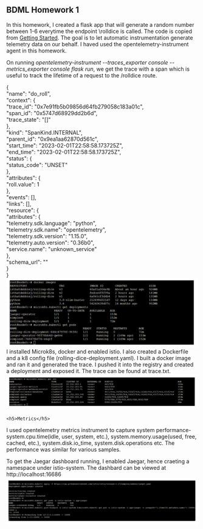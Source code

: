 <h2>BDML Homework 1 </h2>

In this homework,  I created a flask app that will generate a random number between 1-6 everytime the endpoint \rolldice is called. The code is copied from [Getting Started](https://opentelemetry.io/docs/instrumentation/python/getting-started/). The goal is to let automatic instrumentation generate telemetry data on our behalf. I haved used the opentelemetry-instrument agent in this homework.

On running *opentelemetry-instrument  --traces_exporter console --metrics_exporter console flask run*,  we get the trace with a span which is useful to track the lifetime of a request to the /rolldice route.<br />

{<br />
    "name": "do_roll",<br />
    "context": {<br />
        "trace_id": "0x7e91fb5b09856d64fb279058c183a01c",<br />
        "span_id": "0x5747d68929dd2b6d",<br />
        "trace_state": "[]"<br />
    },<br />
    "kind": "SpanKind.INTERNAL",<br />
    "parent_id": "0x9ea1aa62870d561c",<br />
    "start_time": "2023-02-01T22:58:58.173725Z",<br />
    "end_time": "2023-02-01T22:58:58.173725Z",<br />
    "status": {<br />
        "status_code": "UNSET"<br />
    },<br />
    "attributes": {<br />
        "roll.value": 1<br />
    },<br />
    "events": [],<br />
    "links": [],<br />
    "resource": {<br />
        "attributes": {<br />
            "telemetry.sdk.language": "python",<br />
            "telemetry.sdk.name": "opentelemetry",<br />
            "telemetry.sdk.version": "1.15.0",<br />
            "telemetry.auto.version": "0.36b0",<br />
            "service.name": "unknown_service"<br />
        },<br />
        "schema_url": ""<br />
    }<br />
}<br />
![alt text](https://github.com/isthatdebbiej/BDML/blob/main/screenshots/docker.png)
I installed Microk8s, docker and enabled istio. I also created a Dockerfile and a k8 config file (rolling-dice-deployment.yaml). I built a docker image and ran it and generated the trace. I pushed it into the registry and created a deployment and exposed it. The trace can be found at trace.txt.
![alt text](https://github.com/isthatdebbiej/BDML/blob/main/screenshots/k8.png)

    <h5>Metrics</h5>
I used opentelemetry metrics instrument to capture system performance- system.cpu.time(idle, user, system, etc.), system.memory.usage(used, free, cached, etc.), system.disk.io_time, system.disk.operations etc. The performance was similar for various samples.

To get the Jaegar dashboard running, I enabled Jaegar, hence craeting a namespace under istio-system. The dashbard can be viewed at http://localhost:16686
![alt text](https://github.com/isthatdebbiej/BDML/blob/main/screenshots/jaeger.png)
